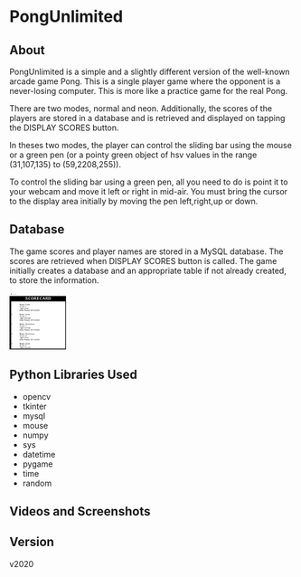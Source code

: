 # PongUnlimited

## About
<p>
PongUnlimited is a simple and a slightly different version of the well-known arcade game Pong. This is a single player game where the opponent is a never-losing computer. This is more like a practice game for the real Pong.</p>
<p>There are two modes, normal and neon. Additionally, the scores of the players are stored in a database and is retrieved and displayed on tapping the DISPLAY SCORES button.</p>
<p>In theses two modes, the player can control the sliding bar using the mouse or a green pen (or a pointy green object of hsv values in the range (31,107,135) to (59,2208,255)).</p>
<p>To control the sliding bar using a green pen, all you need to do is point it to your webcam and move it left or right in mid-air. You must bring the cursor to the display area initially by moving the pen left,right,up or down.</p>

## Database
The game scores and player names are stored in a MySQL database. The scores are retrieved when DISPLAY SCORES button is called. The game initially creates a database and an appropriate table if not already created, to store the information.

<p>
  <img src="screenshots and videos/Screenshot (123).png", height="100", width="100">
</p>


## Python Libraries Used
* opencv
* tkinter
* mysql
* mouse
* numpy
* sys
* datetime
* pygame
* time
* random

## Videos and Screenshots

## Version
v2020
